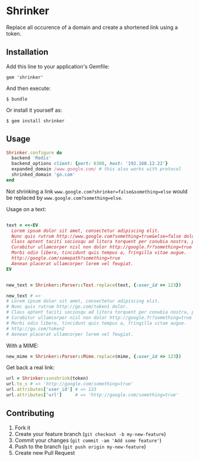 # Shrinker

Replace all occurence of a domain and create a shortened link using a token.

## Installation

Add this line to your application's Gemfile:

    gem 'shrinker'

And then execute:

    $ bundle

Or install it yourself as:

    $ gem install shrinker

## Usage


```ruby
Shrinker.configure do
  backend 'Redis'
  backend_options client: {port: 6388, host: '192.168.12.22'}
  expanded_domain /www.google.com/ # this also works with protocol
  shrinked_domain 'go.com'
end
```

Not shrinking a link `www.google.com?shrinker=false&something=else` would be replaced by `www.google.com?something=else`.

Usage on a text:

```ruby

text = <<-EV
  Lorem ipsum dolor sit amet, consectetur adipiscing elit. 
  Nunc quis rutrum http://www.google.com?something=true&else=false dolor. 
  Class aptent taciti sociosqu ad litora torquent per conubia nostra, per inceptos himenaeos.
  Curabitur ullamcorper nisl non dolor http://google.fr?something=true venenatis consequat.
  Morbi odio libero, tincidunt quis tempus a, fringilla vitae augue.
  http://google.com/somepath?something=true
  Aenean placerat ullamcorper lorem vel feugiat.
EV


new_text = Shrinker::Parser::Text.replace(text, {:user_id => 123})

new_text # => 
# Lorem ipsum dolor sit amet, consectetur adipiscing elit. 
# Nunc quis rutrum http://go.com/token1 dolor. 
# Class aptent taciti sociosqu ad litora torquent per conubia nostra, per inceptos himenaeos.
# Curabitur ullamcorper nisl non dolor http://google.fr?something=true venenatis consequat.
# Morbi odio libero, tincidunt quis tempus a, fringilla vitae augue.
# http://go.com/token2
# Aenean placerat ullamcorper lorem vel feugiat.

```

With a MIME:

```ruby
new_mime = Shrinker::Parser::Mime.replace(mime, {:user_id => 123})
```

Get back a real link:

```ruby
url = Shrinker::unshrink(token)
url.to_s # => 'http://google.com/something=true'
url.attributes['user_id'] # => 123
url.attributes['url']     # => 'http://google.com/something=true'
```

## Contributing

1. Fork it
2. Create your feature branch (`git checkout -b my-new-feature`)
3. Commit your changes (`git commit -am 'Add some feature'`)
4. Push to the branch (`git push origin my-new-feature`)
5. Create new Pull Request
